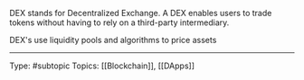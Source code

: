DEX stands for Decentralized Exchange. A DEX enables users to trade tokens without having to rely on a third-party intermediary.

DEX's use liquidity pools and algorithms to price assets 
___
Type: #subtopic 
Topics: [[Blockchain]], [[DApps]]

